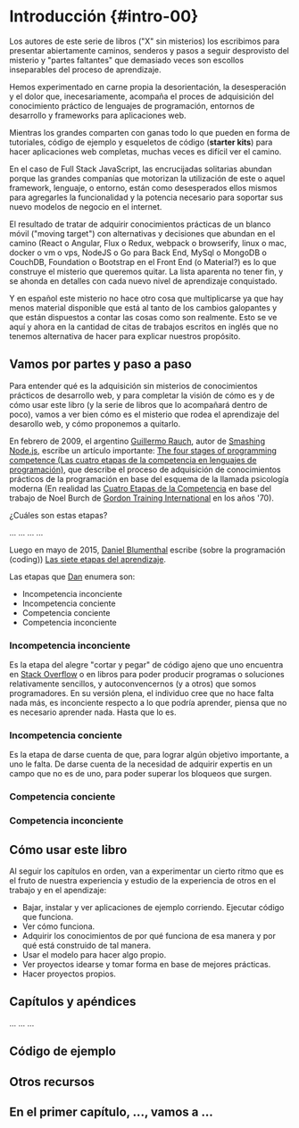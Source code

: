# Introducción {#intro-00}

Los autores de este serie de libros ("X" sin misterios) los escribimos para presentar abiertamente caminos, senderos y pasos a seguir desprovisto del misterio y "partes faltantes" que demasiado veces son escollos inseparables del proceso de aprendizaje.

Hemos experimentado en carne propia la desorientación, la desesperación y el dolor que, inecesariamente, acompaña el proces de adquisición del conocimiento práctico de lenguajes de programación, entornos de desarrollo y frameworks para aplicaciones web.

Mientras los grandes comparten con ganas todo lo que pueden en forma de tutoriales, código de ejemplo y esqueletos de código (**starter kits**) para hacer aplicaciones web completas, muchas veces es difícil ver el camino.

En el caso de Full Stack JavaScript, las encrucijadas solitarias abundan porque las grandes companías que motorizan la utilización de este o aquel framework, lenguaje, o entorno, están como desesperados ellos mismos para agregarles la funcionalidad y la potencia necesario para soportar sus nuevo modelos de negocio en el internet.

El resultado de tratar de adquirir conocimientos prácticas de un blanco móvil ("moving target") con alternativas y decisiones que abundan en el camino (React o Angular, Flux o Redux, webpack o browserify, linux o mac, docker o vm o vps, NodeJS o Go para Back End, MySql o MongoDB o CouchDB, Foundation o Bootstrap en el Front End (o Material?) es lo que construye el misterio que queremos quitar. La lista aparenta no tener fin, y se ahonda en detalles con cada nuevo nivel de aprendizaje conquistado. 

Y en español este misterio no hace otro cosa que multiplicarse ya que hay menos material disponible que está al tanto de los cambios galopantes y que están dispuestos a contar las cosas como son realmente. Esto se ve aquí y ahora en la cantidad de citas de trabajos escritos en inglés que no tenemos alternativa de hacer para explicar nuestros propósito.

## Vamos por partes y paso a paso

Para entender qué es la adquisición sin misterios de conocimientos prácticos de desarrollo web, y para completar la visión de cómo es y de cómo usar este libro (y la serie de libros que lo acompañará dentro de poco), vamos a ver bien cómo es el misterio que rodea el aprendizaje del desarollo web, y cómo proponemos a quitarlo.

En febrero de 2009, el argentino [Guillermo Rauch](https://github.com/rauchg), autor de [Smashing Node.js](http://www.wiley.com/WileyCDA/WileyTitle/productCd-1119962595.html), escribe un artículo importante: [The four stages of programming competence (Las cuatro etapas de la competencia en lenguajes de programación)](http://www.devthought.com/2009/02/24/the-four-stages-of-programming-competence/), que describe el proceso de adquisición de conocimientos prácticos de la programación en base del esquema de la llamada psicología moderna (En realidad las [Cuatro Etapas de la Competencia](https://en.wikipedia.org/wiki/Four_stages_of_competence#cite_note-Learning_a_New_Skill_is_Easier_Said_than_Done-1) en base del trabajo de  Noel Burch de [Gordon Training International](https://en.wikipedia.org/wiki/Thomas_Gordon_(psychologist)) en los años '70).

¿Cuáles son estas etapas?

...
...
...
...

Luego en mayo de 2015, [Daniel Blumenthal](https://dandreamsofcoding.com/) escribe (sobre la programación (coding)) [Las siete etapas del aprendizaje](https://dandreamsofcoding.com/2015/05/26/seven-stages-of-learning/).

Las etapas que [Dan](https://dandreamsofcoding.com/author/bratfarrar/) enumera son:

* Incompetencia inconciente
* Incompetencia conciente
* Competencia conciente
* Competencia inconciente

### Incompetencia inconciente

Es la etapa del alegre "cortar y pegar" de código ajeno que uno encuentra en [Stack Overflow](http://stackoverflow.com/) o en libros para poder producir programas o soluciones relativamente sencillos, y autoconvencernos (y a otros) que somos programadores. En su versión plena, el individuo cree que no hace falta nada más, es inconciente respecto a lo que podría aprender, piensa que no es necesario aprender nada. Hasta que lo es.

### Incompetencia conciente

Es la etapa de darse cuenta de que, para lograr algún objetivo importante, a uno le falta. De darse cuenta de la necesidad de adquirir expertis en un campo que no es de uno, para poder superar los bloqueos que surgen.

### Competencia conciente

### Competencia inconciente

## Cómo usar este libro

Al seguir los capítulos en orden, van a experimentar un cierto ritmo que es el fruto de nuestra experiencia y estudio de la experiencia de otros en el trabajo y en el apendizaje:

* Bajar, instalar y ver aplicaciones de ejemplo corriendo. Ejecutar código que funciona.
* Ver cómo funciona.
* Adquirir los conocimientos de por qué funciona de esa manera y por qué está construido de tal manera.
* Usar el modelo para hacer algo propio.
* Ver proyectos idearse y tomar forma en base de mejores prácticas.
* Hacer proyectos propios.

## Capítulos y apéndices

...
...
...

## Código de ejemplo

## Otros recursos

## En el primer capítulo, ..., vamos a ...

